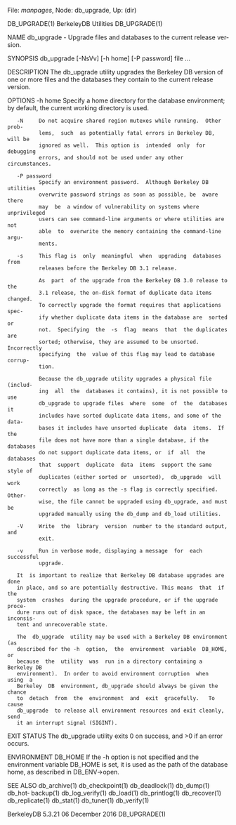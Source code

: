 File: *manpages*,  Node: db_upgrade,  Up: (dir)

DB_UPGRADE(1)                BerkeleyDB Utilities                DB_UPGRADE(1)



NAME
       db_upgrade  -  Upgrade  files and databases to the current release ver‐
       sion.

SYNOPSIS
       db_upgrade [-NsVv] [-h home] [-P password] file ...

DESCRIPTION
       The db_upgrade utility upgrades the Berkeley DB version of one or  more
       files and the databases they contain to the current release version.

OPTIONS
       -h home
              Specify  a  home  directory  for  the  database  environment; by
              default, the current working directory is used.

       -N     Do not acquire shared region mutexes while running.  Other prob‐
              lems,  such  as potentially fatal errors in Berkeley DB, will be
              ignored as well.  This option is  intended  only  for  debugging
              errors, and should not be used under any other circumstances.

       -P password
              Specify an environment password.  Although Berkeley DB utilities
              overwrite password strings as soon as possible, be  aware  there
              may  be  a window of vulnerability on systems where unprivileged
              users can see command-line arguments or where utilities are  not
              able  to  overwrite the memory containing the command-line argu‐
              ments.

       -s     This flag is  only  meaningful  when  upgrading  databases  from
              releases before the Berkeley DB 3.1 release.

              As  part  of the upgrade from the Berkeley DB 3.0 release to the
              3.1 release, the on-disk format of duplicate data items changed.
              To correctly upgrade the format requires that applications spec‐
              ify whether duplicate data items in the database are  sorted  or
              not.  Specifying  the  -s  flag  means  that  the duplicates are
              sorted; otherwise, they are assumed to be unsorted.  Incorrectly
              specifying  the  value of this flag may lead to database corrup‐
              tion.

              Because the db_upgrade utility upgrades a physical file (includ‐
              ing  all  the  databases it contains), it is not possible to use
              db_upgrade to upgrade files  where  some  of  the  databases  it
              includes have sorted duplicate data items, and some of the data‐
              bases it includes have unsorted duplicate  data  items.  If  the
              file does not have more than a single database, if the databases
              do not support duplicate data items, or  if  all  the  databases
              that  support  duplicate  data  items  support the same style of
              duplicates (either sorted or  unsorted),  db_upgrade  will  work
              correctly  as long as the -s flag is correctly specified. Other‐
              wise, the file cannot be upgraded using db_upgrade, and must  be
              upgraded manually using the db_dump and db_load utilities.

       -V     Write  the  library  version  number to the standard output, and
              exit.

       -v     Run in verbose mode, displaying a message  for  each  successful
              upgrade.

       It  is important to realize that Berkeley DB database upgrades are done
       in place, and so are potentially destructive. This means  that  if  the
       system  crashes  during the upgrade procedure, or if the upgrade proce‐
       dure runs out of disk space, the databases may be left in an  inconsis‐
       tent and unrecoverable state.

       The  db_upgrade  utility may be used with a Berkeley DB environment (as
       described for the -h  option,  the  environment  variable  DB_HOME,  or
       because  the  utility  was  run in a directory containing a Berkeley DB
       environment).  In order to avoid environment corruption  when  using  a
       Berkeley  DB  environment, db_upgrade should always be given the chance
       to  detach  from  the  environment  and  exit  gracefully.   To   cause
       db_upgrade  to release all environment resources and exit cleanly, send
       it an interrupt signal (SIGINT).

EXIT STATUS
       The db_upgrade utility exits 0 on success, and >0 if an error occurs.

ENVIRONMENT
       DB_HOME
              If the -h option is not specified and the  environment  variable
              DB_HOME  is set, it is used as the path of the database home, as
              described in DB_ENV->open.

SEE ALSO
       db_archive(1)  db_checkpoint(1)   db_deadlock(1)   db_dump(1)   db_hot‐
       backup(1)   db_log_verify(1)  db_load(1)  db_printlog(1)  db_recover(1)
       db_replicate(1) db_stat(1) db_tuner(1) db_verify(1)



BerkeleyDB 5.3.21              06 December 2016                  DB_UPGRADE(1)
